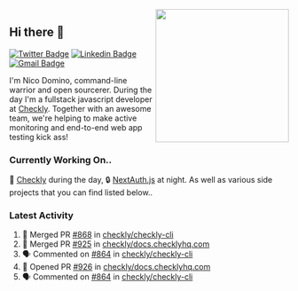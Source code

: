 <img align="right" src="https://user-images.githubusercontent.com/7415984/172472491-91b16eac-fa22-4ecf-92df-d687139fd1f9.gif" width="240" />

## Hi there 👋

[![Twitter Badge](https://img.shields.io/badge/-@ndom91-1ca0f1?style=flat-square&labelColor=1ca0f1&logo=twitter&logoColor=white&link=https://twitter.com/ndom91)](https://twitter.com/ndom91) [![Linkedin Badge](https://img.shields.io/badge/-ndom91-blue?style=flat-square&logo=Linkedin&logoColor=white&link=https://www.linkedin.com/in/ndom91/)](https://www.linkedin.com/in/ndom91/) [![Gmail Badge](https://img.shields.io/badge/-yo@ndo.dev-c14438?style=flat-square&logo=mail.ru&logoColor=white&link=mailto:yo@ndo.dev)](mailto:yo@ndo.dev)

I'm Nico Domino, command-line warrior and open sourcerer. During the day I'm a fullstack javascript developer at [Checkly](https://checklyhq.com). Together with an awesome team, we're helping to make active monitoring and end-to-end web app testing kick ass!

### Currently Working On..

🦝 [Checkly](https://checklyhq.com) during the day, 🔒 [NextAuth.js](https://github.com/nextauthjs/next-auth) at night. As well as various side projects that you can find listed below..

<!--START_SECTION_PROFILE_VIEWS:readme-info-->
<!--END_SECTION_PROFILE_VIEWS:readme-info-->

<!--START_SECTION_DAILY_COMMIT:readme-info-->
<!--END_SECTION_DAILY_COMMIT:readme-info-->

<!--START_SECTION_WEEKLY_COMMIT:readme-info-->
<!--END_SECTION_WEEKLY_COMMIT:readme-info-->

### Latest Activity

<!--START_SECTION:activity-->
1. 🎉 Merged PR [#868](https://github.com/checkly/checkly-cli/pull/868) in [checkly/checkly-cli](https://github.com/checkly/checkly-cli)
2. 🎉 Merged PR [#925](https://github.com/checkly/docs.checklyhq.com/pull/925) in [checkly/docs.checklyhq.com](https://github.com/checkly/docs.checklyhq.com)
3. 🗣 Commented on [#864](https://github.com/checkly/checkly-cli/pull/864#issuecomment-1759667493) in [checkly/checkly-cli](https://github.com/checkly/checkly-cli)
4. 💪 Opened PR [#926](https://github.com/checkly/docs.checklyhq.com/pull/926) in [checkly/docs.checklyhq.com](https://github.com/checkly/docs.checklyhq.com)
5. 🗣 Commented on [#864](https://github.com/checkly/checkly-cli/pull/864#issuecomment-1759407234) in [checkly/checkly-cli](https://github.com/checkly/checkly-cli)
<!--END_SECTION:activity-->
